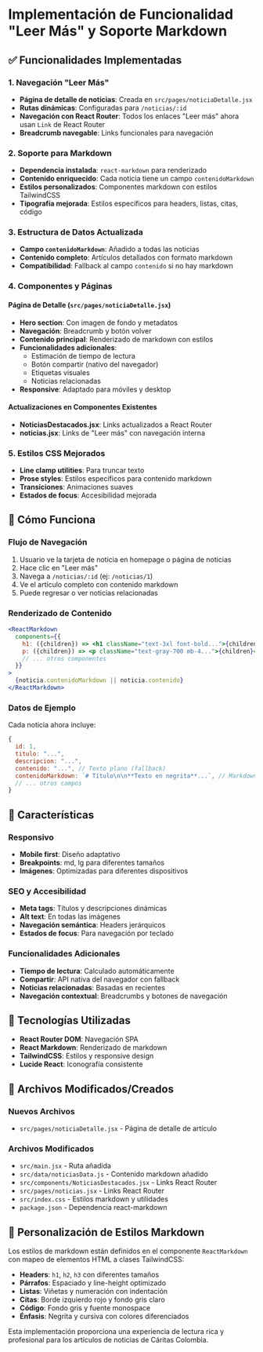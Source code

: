 # Implementación de Funcionalidad "Leer Más" y Soporte Markdown

## ✅ Funcionalidades Implementadas

### 1. Navegación "Leer Más"
- **Página de detalle de noticias**: Creada en `src/pages/noticiaDetalle.jsx`
- **Rutas dinámicas**: Configuradas para `/noticias/:id`
- **Navegación con React Router**: Todos los enlaces "Leer más" ahora usan `Link` de React Router
- **Breadcrumb navegable**: Links funcionales para navegación

### 2. Soporte para Markdown
- **Dependencia instalada**: `react-markdown` para renderizado
- **Contenido enriquecido**: Cada noticia tiene un campo `contenidoMarkdown`
- **Estilos personalizados**: Componentes markdown con estilos TailwindCSS
- **Tipografía mejorada**: Estilos específicos para headers, listas, citas, código

### 3. Estructura de Datos Actualizada
- **Campo `contenidoMarkdown`**: Añadido a todas las noticias
- **Contenido completo**: Artículos detallados con formato markdown
- **Compatibilidad**: Fallback al campo `contenido` si no hay markdown

### 4. Componentes y Páginas

#### Página de Detalle (`src/pages/noticiaDetalle.jsx`)
- **Hero section**: Con imagen de fondo y metadatos
- **Navegación**: Breadcrumb y botón volver
- **Contenido principal**: Renderizado de markdown con estilos
- **Funcionalidades adicionales**:
  - Estimación de tiempo de lectura
  - Botón compartir (nativo del navegador)
  - Etiquetas visuales
  - Noticias relacionadas
- **Responsive**: Adaptado para móviles y desktop

#### Actualizaciones en Componentes Existentes
- **NoticiasDestacados.jsx**: Links actualizados a React Router
- **noticias.jsx**: Links de "Leer más" con navegación interna

### 5. Estilos CSS Mejorados
- **Line clamp utilities**: Para truncar texto
- **Prose styles**: Estilos específicos para contenido markdown
- **Transiciones**: Animaciones suaves
- **Estados de focus**: Accesibilidad mejorada

## 🚀 Cómo Funciona

### Flujo de Navegación
1. Usuario ve la tarjeta de noticia en homepage o página de noticias
2. Hace clic en "Leer más"
3. Navega a `/noticias/:id` (ej: `/noticias/1`)
4. Ve el artículo completo con contenido markdown
5. Puede regresar o ver noticias relacionadas

### Renderizado de Contenido
```jsx
<ReactMarkdown
  components={{
    h1: ({children}) => <h1 className="text-3xl font-bold...">{children}</h1>,
    p: ({children}) => <p className="text-gray-700 mb-4...">{children}</p>,
    // ... otros componentes
  }}
>
  {noticia.contenidoMarkdown || noticia.contenido}
</ReactMarkdown>
```

### Datos de Ejemplo
Cada noticia ahora incluye:
```javascript
{
  id: 1,
  titulo: "...",
  descripcion: "...",
  contenido: "...", // Texto plano (fallback)
  contenidoMarkdown: `# Título\n\n**Texto en negrita**...`, // Markdown
  // ... otros campos
}
```

## 📱 Características

### Responsivo
- **Mobile first**: Diseño adaptativo
- **Breakpoints**: md, lg para diferentes tamaños
- **Imágenes**: Optimizadas para diferentes dispositivos

### SEO y Accesibilidad
- **Meta tags**: Títulos y descripciones dinámicas
- **Alt text**: En todas las imágenes
- **Navegación semántica**: Headers jerárquicos
- **Estados de focus**: Para navegación por teclado

### Funcionalidades Adicionales
- **Tiempo de lectura**: Calculado automáticamente
- **Compartir**: API nativa del navegador con fallback
- **Noticias relacionadas**: Basadas en recientes
- **Navegación contextual**: Breadcrumbs y botones de navegación

## 🔧 Tecnologías Utilizadas

- **React Router DOM**: Navegación SPA
- **React Markdown**: Renderizado de markdown
- **TailwindCSS**: Estilos y responsive design
- **Lucide React**: Iconografía consistente

## 📂 Archivos Modificados/Creados

### Nuevos Archivos
- `src/pages/noticiaDetalle.jsx` - Página de detalle de artículo

### Archivos Modificados
- `src/main.jsx` - Ruta añadida
- `src/data/noticiasData.js` - Contenido markdown añadido
- `src/components/NoticiasDestacados.jsx` - Links React Router
- `src/pages/noticias.jsx` - Links React Router
- `src/index.css` - Estilos markdown y utilidades
- `package.json` - Dependencia react-markdown

## 🎨 Personalización de Estilos Markdown

Los estilos de markdown están definidos en el componente `ReactMarkdown` con mapeo de elementos HTML a clases TailwindCSS:

- **Headers**: `h1`, `h2`, `h3` con diferentes tamaños
- **Párrafos**: Espaciado y line-height optimizado
- **Listas**: Viñetas y numeración con indentación
- **Citas**: Borde izquierdo rojo y fondo gris claro
- **Código**: Fondo gris y fuente monospace
- **Énfasis**: Negrita y cursiva con colores diferenciados

Esta implementación proporciona una experiencia de lectura rica y profesional para los artículos de noticias de Cáritas Colombia.